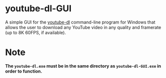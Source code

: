 # youtube-dl-GUI
A simple GUI for the [youtube-dl](https://github.com/rg3/youtube-dl) command-line program for Windows that allows the user to download any YouTube video in any quality and framerate (up to 8K 60FPS, if available).

# Note
**The `youtube-dl.exe` must be in the same directory as `youtube-dl-GUI.exe` in order to function.**
